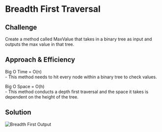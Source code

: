 # Breadth First Traversal

## Challenge
Create a method called MaxValue that takes in a binary tree as input and outputs the max value in that tree. 

## Approach & Efficiency
Big O Time = O(n)<br>
	- This method needs to hit every node within a binary tree to check values.

Big O Space = O(h)<br>
	- This method conducts a depth first traversal and the space it takes is dependent on the height of the tree.

## Solution

![Breadth First Output](../../assets/Challenge18.jpg)
